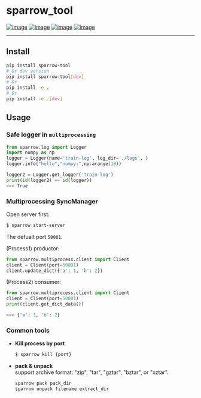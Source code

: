 # sparrow_tool
[![image](https://img.shields.io/badge/Pypi-0.6.9-green.svg)](https://pypi.org/project/sparrow_tool)
[![image](https://img.shields.io/badge/python-3.6+-blue.svg)](https://www.python.org/)
[![image](https://img.shields.io/badge/license-MIT-blue.svg)](LICENSE)
[![image](https://img.shields.io/badge/author-kunyuan-orange.svg?style=flat-square&logo=appveyor)](https://github.com/beidongjiedeguang)


-------------------------
## Install
```bash
pip install sparrow-tool
# Or dev version
pip install sparrow-tool[dev]
# Or
pip install -e .
# Or
pip install -e .[dev]
```


## Usage

### Safe logger in `multiprocessing`
```python
from sparrow.log import Logger
import numpy as np
logger = Logger(name='train-log', log_dir='./logs', )
logger.info("hello","numpy:",np.arange(10))

logger2 = Logger.get_logger('train-log')
print(id(logger2) == id(logger))
>>> True
```

### Multiprocessing SyncManager

Open server first:
```bash
$ sparrow start-server
```
The defualt port `50001`.

(Process1) productor:
```python
from sparrow.multiprocess.client import Client
client = Client(port=50001)
client.update_dict({'a': 1, 'b': 2})
```

(Process2) consumer:
```python
from sparrow.multiprocess.client import Client
client = Client(port=50001)
print(client.get_dict_data())

>>> {'a': 1, 'b': 2}
```

### Common tools
- **Kill process by port**
    ```bash
    $ sparrow kill {port}
    ```

- **pack & unpack**  
    support archive format: "zip", "tar", "gztar", "bztar", or "xztar".
    ```bash
    sparrow pack pack_dir 
    sparrow unpack filename extract_dir
    ```
